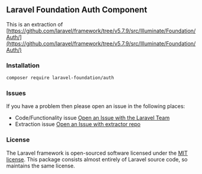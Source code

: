 ## Laravel Foundation Auth Component

This is an extraction of [https://github.com/laravel/framework/tree/v5.7.9/src/Illuminate/Foundation/Auth/](https://github.com/laravel/framework/tree/v5.7.9/src/Illuminate/Foundation/Auth/)

### Installation

```bash
composer require laravel-foundation/auth
```


### Issues

If you have a problem then please open an issue in the following places:

* Code/Functionality issue [Open an Issue with the Laravel Team](https://github.com/laravel/framework/issues/new/choose)
* Extraction issue [Open an Issue with extractor repo](https://github.com/laravel-foundation/readme/issues/new)


### License

The Laravel framework is open-sourced software licensed under the [MIT license](http://opensource.org/licenses/MIT). This package consists almost entirely of Laravel source code, so maintains the same license.
